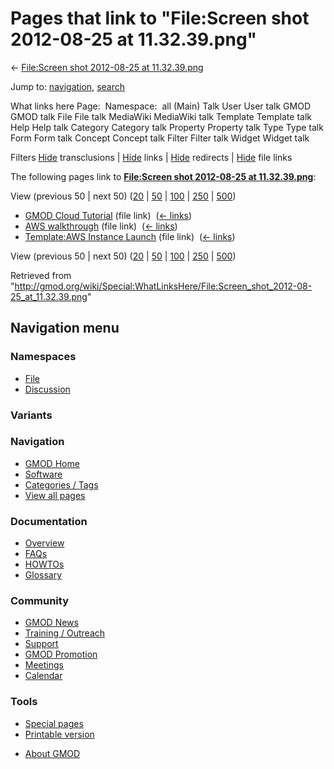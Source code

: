 <div id="mw-page-base" class="noprint">

</div>

<div id="mw-head-base" class="noprint">

</div>

<div id="content" class="mw-body" role="main">

<span id="top"></span>

<div id="mw-js-message" style="display:none;">

</div>



# <span dir="auto">Pages that link to "File:Screen shot 2012-08-25 at 11.32.39.png"</span>

<div id="bodyContent">

<div id="contentSub">

← [File:Screen shot 2012-08-25 at
11.32.39.png](/wiki/File:Screen_shot_2012-08-25_at_11.32.39.png "File:Screen shot 2012-08-25 at 11.32.39.png")

</div>

<div id="jump-to-nav" class="mw-jump">

Jump to: [navigation](#mw-navigation), [search](#p-search)

</div>

<div id="mw-content-text">

What links here Page:  Namespace:  all (Main) Talk User User talk GMOD
GMOD talk File File talk MediaWiki MediaWiki talk Template Template talk
Help Help talk Category Category talk Property Property talk Type Type
talk Form Form talk Concept Concept talk Filter Filter talk Widget
Widget talk

Filters
[Hide](/mediawiki/index.php?title=Special:WhatLinksHere/File:Screen_shot_2012-08-25_at_11.32.39.png&hidetrans=1 "Special:WhatLinksHere/File:Screen shot 2012-08-25 at 11.32.39.png")
transclusions \|
[Hide](/mediawiki/index.php?title=Special:WhatLinksHere/File:Screen_shot_2012-08-25_at_11.32.39.png&hidelinks=1 "Special:WhatLinksHere/File:Screen shot 2012-08-25 at 11.32.39.png")
links \|
[Hide](/mediawiki/index.php?title=Special:WhatLinksHere/File:Screen_shot_2012-08-25_at_11.32.39.png&hideredirs=1 "Special:WhatLinksHere/File:Screen shot 2012-08-25 at 11.32.39.png")
redirects \|
[Hide](/mediawiki/index.php?title=Special:WhatLinksHere/File:Screen_shot_2012-08-25_at_11.32.39.png&hideimages=1 "Special:WhatLinksHere/File:Screen shot 2012-08-25 at 11.32.39.png")
file links

The following pages link to **[File:Screen shot 2012-08-25 at
11.32.39.png](/wiki/File:Screen_shot_2012-08-25_at_11.32.39.png "File:Screen shot 2012-08-25 at 11.32.39.png")**:

View (previous 50 \| next 50)
([20](/mediawiki/index.php?title=Special:WhatLinksHere/File:Screen_shot_2012-08-25_at_11.32.39.png&limit=20 "Special:WhatLinksHere/File:Screen shot 2012-08-25 at 11.32.39.png")
\|
[50](/mediawiki/index.php?title=Special:WhatLinksHere/File:Screen_shot_2012-08-25_at_11.32.39.png&limit=50 "Special:WhatLinksHere/File:Screen shot 2012-08-25 at 11.32.39.png")
\|
[100](/mediawiki/index.php?title=Special:WhatLinksHere/File:Screen_shot_2012-08-25_at_11.32.39.png&limit=100 "Special:WhatLinksHere/File:Screen shot 2012-08-25 at 11.32.39.png")
\|
[250](/mediawiki/index.php?title=Special:WhatLinksHere/File:Screen_shot_2012-08-25_at_11.32.39.png&limit=250 "Special:WhatLinksHere/File:Screen shot 2012-08-25 at 11.32.39.png")
\|
[500](/mediawiki/index.php?title=Special:WhatLinksHere/File:Screen_shot_2012-08-25_at_11.32.39.png&limit=500 "Special:WhatLinksHere/File:Screen shot 2012-08-25 at 11.32.39.png"))

- [GMOD Cloud Tutorial](/wiki/GMOD_Cloud_Tutorial "GMOD Cloud Tutorial")
  (file link) ‎ <span class="mw-whatlinkshere-tools">([←
  links](/mediawiki/index.php?title=Special:WhatLinksHere&target=GMOD+Cloud+Tutorial "Special:WhatLinksHere"))</span>
- [AWS walkthrough](/wiki/AWS_walkthrough "AWS walkthrough") (file link)
  ‎ <span class="mw-whatlinkshere-tools">([←
  links](/mediawiki/index.php?title=Special:WhatLinksHere&target=AWS+walkthrough "Special:WhatLinksHere"))</span>
- [Template:AWS Instance
  Launch](/wiki/Template:AWS_Instance_Launch "Template:AWS Instance Launch")
  (file link) ‎ <span class="mw-whatlinkshere-tools">([←
  links](/mediawiki/index.php?title=Special:WhatLinksHere&target=Template%3AAWS+Instance+Launch "Special:WhatLinksHere"))</span>

View (previous 50 \| next 50)
([20](/mediawiki/index.php?title=Special:WhatLinksHere/File:Screen_shot_2012-08-25_at_11.32.39.png&limit=20 "Special:WhatLinksHere/File:Screen shot 2012-08-25 at 11.32.39.png")
\|
[50](/mediawiki/index.php?title=Special:WhatLinksHere/File:Screen_shot_2012-08-25_at_11.32.39.png&limit=50 "Special:WhatLinksHere/File:Screen shot 2012-08-25 at 11.32.39.png")
\|
[100](/mediawiki/index.php?title=Special:WhatLinksHere/File:Screen_shot_2012-08-25_at_11.32.39.png&limit=100 "Special:WhatLinksHere/File:Screen shot 2012-08-25 at 11.32.39.png")
\|
[250](/mediawiki/index.php?title=Special:WhatLinksHere/File:Screen_shot_2012-08-25_at_11.32.39.png&limit=250 "Special:WhatLinksHere/File:Screen shot 2012-08-25 at 11.32.39.png")
\|
[500](/mediawiki/index.php?title=Special:WhatLinksHere/File:Screen_shot_2012-08-25_at_11.32.39.png&limit=500 "Special:WhatLinksHere/File:Screen shot 2012-08-25 at 11.32.39.png"))

</div>

<div class="printfooter">

Retrieved from
"<http://gmod.org/wiki/Special:WhatLinksHere/File:Screen_shot_2012-08-25_at_11.32.39.png>"

</div>

<div id="catlinks" class="catlinks catlinks-allhidden">

</div>

<div class="visualClear">

</div>

</div>

</div>

<div id="mw-navigation">

## Navigation menu

<div id="mw-head">



<div id="left-navigation">

<div id="p-namespaces" class="vectorTabs" role="navigation"
aria-labelledby="p-namespaces-label">

### Namespaces

- <span id="ca-nstab-image"><a href="/wiki/File:Screen_shot_2012-08-25_at_11.32.39.png"
  accesskey="c" title="View the file page [c]">File</a></span>
- <span id="ca-talk"><a
  href="/mediawiki/index.php?title=File_talk:Screen_shot_2012-08-25_at_11.32.39.png&amp;action=edit&amp;redlink=1"
  accesskey="t"
  title="Discussion about the content page [t]">Discussion</a></span>

</div>

<div id="p-variants" class="vectorMenu emptyPortlet" role="navigation"
aria-labelledby="p-variants-label">

### 

### Variants[](#)

<div class="menu">

</div>

</div>

</div>

<div id="right-navigation">





</div>



</div>

</div>

</div>

<div id="mw-panel">

<div id="p-logo" role="banner">

<a href="/wiki/Main_Page"
style="background-image: url(http://gmod.org/images/GMOD-cogs.png);"
title="Visit the main page"></a>

</div>

<div id="p-Navigation" class="portal" role="navigation"
aria-labelledby="p-Navigation-label">

### Navigation

<div class="body">

- <span id="n-GMOD-Home">[GMOD Home](/wiki/Main_Page)</span>
- <span id="n-Software">[Software](/wiki/GMOD_Components)</span>
- <span id="n-Categories-.2F-Tags">[Categories /
  Tags](/wiki/Categories)</span>
- <span id="n-View-all-pages">[View all
  pages](/wiki/Special:AllPages)</span>

</div>

</div>

<div id="p-Documentation" class="portal" role="navigation"
aria-labelledby="p-Documentation-label">

### Documentation

<div class="body">

- <span id="n-Overview">[Overview](/wiki/Overview)</span>
- <span id="n-FAQs">[FAQs](/wiki/Category:FAQ)</span>
- <span id="n-HOWTOs">[HOWTOs](/wiki/Category:HOWTO)</span>
- <span id="n-Glossary">[Glossary](/wiki/Glossary)</span>

</div>

</div>

<div id="p-Community" class="portal" role="navigation"
aria-labelledby="p-Community-label">

### Community

<div class="body">

- <span id="n-GMOD-News">[GMOD News](/wiki/GMOD_News)</span>
- <span id="n-Training-.2F-Outreach">[Training /
  Outreach](/wiki/Training_and_Outreach)</span>
- <span id="n-Support">[Support](/wiki/Support)</span>
- <span id="n-GMOD-Promotion">[GMOD
  Promotion](/wiki/GMOD_Promotion)</span>
- <span id="n-Meetings">[Meetings](/wiki/Meetings)</span>
- <span id="n-Calendar">[Calendar](/wiki/Calendar)</span>

</div>

</div>

<div id="p-tb" class="portal" role="navigation"
aria-labelledby="p-tb-label">

### Tools

<div class="body">

- <span id="t-specialpages"><a href="/wiki/Special:SpecialPages" accesskey="q"
  title="A list of all special pages [q]">Special pages</a></span>
- <span id="t-print"><a
  href="/mediawiki/index.php?title=Special:WhatLinksHere/File:Screen_shot_2012-08-25_at_11.32.39.png&amp;printable=yes"
  rel="alternate" accesskey="p"
  title="Printable version of this page [p]">Printable version</a></span>

</div>

</div>

</div>

</div>

<div id="footer" role="contentinfo">

- <span id="footer-places-about">[About
  GMOD](/wiki/GMOD:About "GMOD:About")</span>

<!-- -->






</div>
